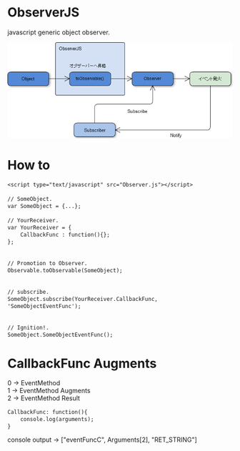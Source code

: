 # ObserverJS
javascript generic object observer.  
  
![image](Obsever.png)
  
  
# How to  
  
    <script type="text/javascript" src="Observer.js"></script>

    // SomeObject.
    var SomeObject = {...};

    // YourReceiver.
    var YourReceiver = { 
        CallbackFunc : function(){};
    };

    
    // Promotion to Observer.
    Observable.toObservable(SomeObject);
    

    // subscribe.
    SomeObject.subscribe(YourReceiver.CallbackFunc, 'SomeObjectEventFunc');
    
    
	// Ignition!.
    SomeObject.SomeObjectEventFunc();
  
  
# CallbackFunc Augments
  
  0 -> EventMethod  
  1 -> EventMethod Augments  
  2 -> EventMethod Result  
  
    CallbackFunc: function(){
        console.log(arguments);
    }
  
  console output -> ["eventFuncC", Arguments[2], "RET_STRING"]  

